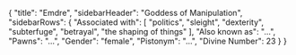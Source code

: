 {
	"title": "Emdre",
	"sidebarHeader": "Goddess of Manipulation",
	"sidebarRows": {
		"Associated with": [ "politics", "sleight", "dexterity", "subterfuge", "betrayal", "the shaping of things" ],
		"Also known as": "...",
		"Pawns": "...",
		"Gender": "female",
		"Pistonym": "...",
		"Divine Number": 23
	}
}